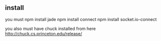 install
-----
you must
    npm install jade
    npm install connect
    npm install socket.io-connect

you also must have chuck
installed from here
http://chuck.cs.princeton.edu/release/

